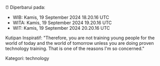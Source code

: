⏰ Diperbarui pada:
- WIB: Kamis, 19 September 2024 18.20.16 UTC
- WITA: Kamis, 19 September 2024 19.20.16 UTC
- WIT: Kamis, 19 September 2024 20.20.16 UTC

Kutipan Inspiratif:
"Therefore, you are not training young people for the world of today and the world of tomorrow unless you are doing proven technology training. That is one of the reasons I'm so concerned."


Kategori: technology

